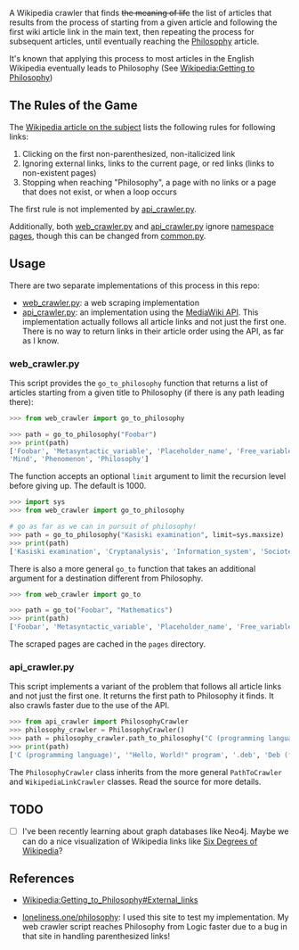 A Wikipedia crawler that finds ~~the meaning of life~~ the list of articles that results
from the process of starting from a given article and following the first wiki article link in the main text,
then repeating the process for subsequent articles, until eventually reaching
the [Philosophy](https://en.wikipedia.org/wiki/Philosophy) article.

It's known that applying this process to most articles in the English Wikipedia eventually leads
to Philosophy (See [Wikipedia:Getting to Philosophy](https://en.wikipedia.org/wiki/Wikipedia:Getting_to_Philosophy))

## The Rules of the Game

The [Wikipedia article on the subject](https://en.wikipedia.org/wiki/Wikipedia:Getting_to_Philosophy#Method_summarized) lists the following rules for following links:

1. Clicking on the first non-parenthesized, non-italicized link
2. Ignoring external links, links to the current page, or red links (links to non-existent pages)
3. Stopping when reaching "Philosophy", a page with no links or a page that does not exist, or when a loop occurs

The first rule is not implemented by [api_crawler.py](#api_crawler.py).

Additionally, both [web_crawler.py](#web_crawler.py) and [api_crawler.py](#api_crawler.py)
ignore [namespace pages](https://en.wikipedia.org/wiki/Wikipedia:Namespace#Virtual_namespaces), though this can be changed from [common.py](./common.py).

## Usage

There are two separate implementations of this process in this repo:

- [web_crawler.py](web_crawler.py): a web scraping implementation
- [api_crawler.py](api_crawler.py): an implementation using the [MediaWiki API](https://www.mediawiki.org/wiki/API). This implementation actually follows all article links and not just the first one. There is no way to return links in their article order using the API, as far as I know.

### web_crawler.py

This script provides the `go_to_philosophy` function that returns a list of articles starting from a given title to Philosophy (if there is any path leading there):

```python
>>> from web_crawler import go_to_philosophy

>>> path = go_to_philosophy("Foobar")
>>> print(path)
['Foobar', 'Metasyntactic_variable', 'Placeholder_name', 'Free_variables_and_bound_variables', 'Mathematics', 'Epistemology', 'Ancient_Greek_language', 'Greek_language', 'Indo-European_languages', 'Language_family', 'Language', 'Communication', 'Self', 'Consciousness', 'Sentience', 'Emotion', 'Mental_state', 
'Mind', 'Phenomenon', 'Philosophy']
```

The function accepts an optional `limit` argument to limit the recursion level before giving up.
The default is 1000.

```python
>>> import sys
>>> from web_crawler import go_to_philosophy

# go as far as we can in pursuit of philosophy!
>>> path = go_to_philosophy("Kasiski examination", limit=sys.maxsize)
>>> print(path)
['Kasiski examination', 'Cryptanalysis', 'Information_system', 'Sociotechnical', 'Organizational_development', 'Organizational_change', 'Human_behavior', 'Human', 'Species', 'Biology', 'Science', 'Scientific_method', 'Empirical_evidence', 'Proposition', 'Logic', 'Reason', 'Consciousness', 'Sentience', 'Emotion', 'Mental_state', 'Mind', 'Phenomenon', 'Philosophy']
```

There is also a more general `go_to` function that takes an additional argument for a destination different from Philosophy.

```python
>>> from web_crawler import go_to

>>> path = go_to("Foobar", "Mathematics")
>>> print(path)
['Foobar', 'Metasyntactic_variable', 'Placeholder_name', 'Free_variables_and_bound_variables', 'Mathematics']
```

The scraped pages are cached in the `pages` directory.

### api_crawler.py

This script implements a variant of the problem that follows all article links and not just the first one.
It returns the first path to Philosophy it finds. It also crawls faster due to the use of the API.

```python
>>> from api_crawler import PhilosophyCrawler
>>> philosophy_crawler = PhilosophyCrawler()
>>> path = philosophy_crawler.path_to_philosophy("C (programming language)")
>>> print(path)
['C (programming language)', '"Hello, World!" program', '.deb', 'Deb (file format)', '.NET Framework', '.NET', '.NET Bio', '.NET Foundation', '.NET Compact Framework', 'A Sharp (.NET)', 'Software design', 'Agency (philosophy)', 'Philosophy']
```

The `PhilosophyCrawler` class inherits from the more general `PathToCrawler` and `WikipediaLinkCrawler` classes.
Read the source for more details.

## TODO

- [ ] I've been recently learning about graph databases like Neo4j. Maybe we can do a nice visualization of Wikipedia links like [Six Degrees of Wikipedia](https://www.sixdegreesofwikipedia.com)?

## References

- [Wikipedia:Getting_to_Philosophy#External_links](https://en.wikipedia.org/wiki/Wikipedia:Getting_to_Philosophy#External_links)

- [loneliness.one/philosophy](https://loneliness.one/philosophy): I used this site to test my implementation. My web crawler script reaches Philosophy from Logic faster due to a bug in that site in handling parenthesized links!
